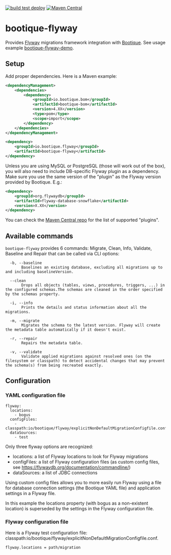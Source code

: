 <!--
  Licensed to ObjectStyle LLC under one
  or more contributor license agreements.  See the NOTICE file
  distributed with this work for additional information
  regarding copyright ownership.  The ObjectStyle LLC licenses
  this file to you under the Apache License, Version 2.0 (the
  "License"); you may not use this file except in compliance
  with the License.  You may obtain a copy of the License at

    http://www.apache.org/licenses/LICENSE-2.0

  Unless required by applicable law or agreed to in writing,
  software distributed under the License is distributed on an
  "AS IS" BASIS, WITHOUT WARRANTIES OR CONDITIONS OF ANY
  KIND, either express or implied.  See the License for the
  specific language governing permissions and limitations
  under the License.
  -->

[![build test deploy](https://github.com/bootique/bootique-flyway/actions/workflows/maven.yml/badge.svg)](https://github.com/bootique/bootique-flyway/actions/workflows/maven.yml)
[![Maven Central](https://img.shields.io/maven-central/v/io.bootique.flyway/bootique-flyway.svg?colorB=brightgreen)](https://search.maven.org/artifact/io.bootique.flyway/bootique-flyway/)

# bootique-flyway

Provides [Flyway](https://flywaydb.org/) migrations framework integration with [Bootique](http://bootique.io).
See usage example [bootique-flyway-demo](https://github.com/bootique-examples/bootique-flyway-demo).

## Setup

Add proper dependencies. Here is a Maven example:

```xml
<dependencyManagement>
    <dependencies>
        <dependency>
            <groupId>io.bootique.bom</groupId>
            <artifactId>bootique-bom</artifactId>
            <version>4.XX</version>
            <type>pom</type>
            <scope>import</scope>
        </dependency>
    </dependencies>
</dependencyManagement>

<dependency>
    <groupId>io.bootique.flyway</groupId>
    <artifactId>bootique-flyway</artifactId>
</dependency>
```

Unless you are using MySQL or PostgreSQL (those will work out of the box), you will also need to include DB-specific
Flyway plugin as a dependency. Make sure you use the same version of the "plugin" as the Flyway version provided by 
Bootique. E.g.:

```xml
<dependency>
    <groupId>org.flywaydb</groupId>
    <artifactId>flyway-database-snowflake</artifactId>
    <version>X.XX</version>
</dependency>
```
You can check the [Maven Central repo](https://repo1.maven.org/maven2/org/flywaydb/) for the list of supported "plugins".

## Available commands

`bootique-flyway` provides 6 commands: Migrate, Clean, Info, Validate, Baseline and Repair that can be called via CLI
options:

```
  -b, --baseline
       Baselines an existing database, excluding all migrations up to and including baselineVersion.

  --clean
       Drops all objects (tables, views, procedures, triggers, ...) in the configured schemas.The schemas are cleaned in the order specified by the schemas property.

  -i, --info
       Prints the details and status information about all the migrations.

  -m, --migrate
       Migrates the schema to the latest version. Flyway will create the metadata table automatically if it doesn't exist.

  -r, --repair
       Repairs the metadata table.

  -v, --validate
       Validate applied migrations against resolved ones (on the filesystem or classpath) to detect accidental changes that may prevent the schema(s) from being recreated exactly.
```

## Configuration

### YAML configuration file

```
flyway:
  locations:
    - bogus
  configFiles:
    - classpath:io/bootique/flyway/explicitNonDefaultMigrationConfigfile.conf
  dataSources:
    - test
```

Only three flyway options are recognized:
- locations: a list of Flyway locations to look for Flyway migrations
- configFiles: a list of Flyway configuration files (as custom config files, see https://flywaydb.org/documentation/commandline/)
- dataSources: a list of JDBC connections

Using custom config files allows you to more easily run Flyway using a file
for database connection settings (the Bootique YAML file) and application
settings in a Flyway file.

In this example the locations property (with bogus as a non-existent location)
is superseded by the settings in the Flyway configuration file.

### Flyway configuration file

Here is a Flyway test configuration file: classpath:io/bootique/flyway/explicitNonDefaultMigrationConfigfile.conf.

```
flyway.locations = path/migration
```
